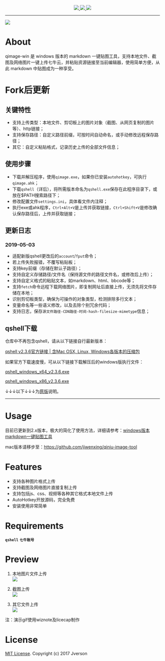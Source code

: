 <div align=center>
    <a target="_blank" href="https://travis-ci.org/cdoco/grank" title="platform">
    	<img src="https://img.shields.io/badge/platform-win--32%20%7C%20win--64-lightgrey.svg">
    </a>
    <a target="_blank" href="https://github.com/qijianjun/qiniu-image-tool-win/archive/v2.2.zip" title="download">
    	<img src="https://img.shields.io/badge/download-5.06M%20v2.0-yellowgreen.svg">
    </a>
    <a target="_blank" href="https://opensource.org/licenses/MIT" title="License: MIT">
    	<img src="https://img.shields.io/badge/License-MIT-blue.svg">
    </a>
</div>


---

![](https://raw.githubusercontent.com/jiwenxing/qimage-win/master/res/qimge.png)

# About

qimage-win 是 windows 版本的 markdown 一键贴图工具，支持本地文件、截图及网络图片一键上传七牛云，并粘贴资源链接至当前编辑器，使用简单方便，从此 markdown 中贴图成为一种享受。

# Fork后更新

## 关键特性

- 支持上传类型：本地文件、剪切板上的图片对象（截图、从网页复制的图片等）、http链接；
- 支持保存路径：自定义路径前缀，可按时间自动命名，或手动修改远程保存路径；
- 其它：自定义粘贴格式，记录历史上传的全部文件信息；

## 使用步骤
- 下载并解压程序，使用`qimage.exe`，如果你已安装`autohotkey`，可执行`qimage.ahk`；
- 下载`qshell`（详后），将所需版本命名为`qshell.exe`保存在此程序目录下，或放在$PATH搜索路径下；
- 修改配置文件`settings.ini`，具体看文件内注释；
- 执行exe或ahk程序，`Ctrl+Alt+V`是上传并获取链接，`Ctrl+Shift+V`是修改确认保存路径后，上传并获取链接；

## 更新日志

### 2019-05-03

- 适配新版qshell更改后的`account`/`fput`命令；
- 若上传失败报错，不覆写粘贴板；
- 支持key前缀（存储在默认子路径）；
- 支持自定义存储路径/文件名（保持源文件的路径文件名，或修改后上传）；
- 支持自定义格式的粘贴文本，如markdown、html、bbcode等；
- 支持`fetch`命令远程下载网络图片，即复制网址后直接上传，无须先将文件存储在本地；
- 识别剪切板类型，确保为可操作的对象类型，检测排除多行文本；
- 变量命名等一些语义修改，以及去除个别冗余代码；
- 支持日志，保存`源文件路径-CDN路径-时间-hash-filesize-mimetype`信息；

## qshell下载
仓库中不再包含qshell，请从以下链接自行最新版本：

<a href="http://devtools.qiniu.com/qshell-v2.3.6.zip">qshell v2.3.6官方链接 | 含Mac OSX, Linux, Windows各版本的压缩包</a>

如果官方下载速度慢，可从以下链接下载解压后的windows版执行文件：

<a href="https://eagent.ctfile.com/fs/20035996-371697665" target="_blank">qshell_windows_x64_v2.3.6.exe</a>

<a href="https://eagent.ctfile.com/fs/20035996-371697707" target="_blank">qshell_windows_x86_v2.3.6.exe</a>

↓↓↓以下↓↓↓为<a href="https://github.com/jiwenxing/qimage-win" target="_blank">原版</a>说明。

---

# Usage

目前已更新到2.x版本，极大的简化了使用方法，详细请参考：[windows版本markdown一键贴图工具](http://jverson.com/2017/05/28/qiniu-image-v2/)

mac版本请移步至：https://github.com/jiwenxing/qiniu-image-tool

# Features
- 支持各种图片格式上传
- 支持截图及网络图片直接复制上传
- 支持包括js、css、视频等各种其它格式本地文件上传
- AutoHotkey开放源码，完全免费
- 安装使用非常简单

# Requirements
**`qshell`**  **`七牛账号`**

# Preview
1. 本地图片文件上传 <br/>
![](https://github.com/jiwenxing/qiniu-image-tool-win/blob/master/res/local.gif?raw=true)

2. 截图上传  <br/>
![](https://github.com/jiwenxing/qiniu-image-tool-win/blob/master/res/screenshot.gif?raw=true)

3. 其它文件上传  <br/>
![](https://raw.githubusercontent.com/jiwenxing/qiniu-image-tool-win/master/res/file.gif)


注：演示gif使用wiznote及licecap制作



# License
[MIT License](https://github.com/jiwenxing/qiniu-image-tool-win/blob/master/LICENSE).
Copyright (c) 2017 Jverson